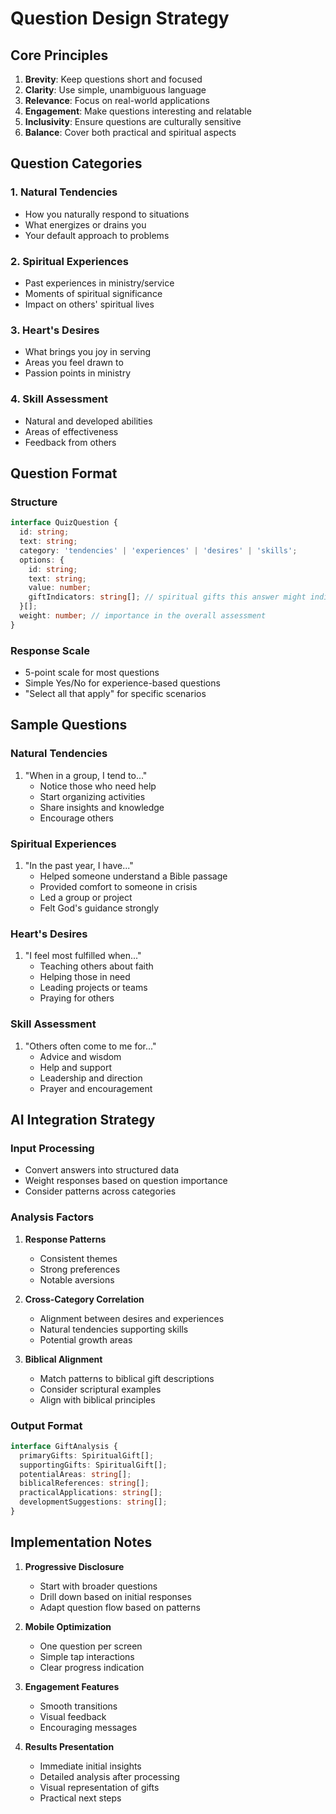 # Question Design Strategy

## Core Principles

1. **Brevity**: Keep questions short and focused
2. **Clarity**: Use simple, unambiguous language
3. **Relevance**: Focus on real-world applications
4. **Engagement**: Make questions interesting and relatable
5. **Inclusivity**: Ensure questions are culturally sensitive
6. **Balance**: Cover both practical and spiritual aspects

## Question Categories

### 1. Natural Tendencies
- How you naturally respond to situations
- What energizes or drains you
- Your default approach to problems

### 2. Spiritual Experiences
- Past experiences in ministry/service
- Moments of spiritual significance
- Impact on others' spiritual lives

### 3. Heart's Desires
- What brings you joy in serving
- Areas you feel drawn to
- Passion points in ministry

### 4. Skill Assessment
- Natural and developed abilities
- Areas of effectiveness
- Feedback from others

## Question Format

### Structure
```typescript
interface QuizQuestion {
  id: string;
  text: string;
  category: 'tendencies' | 'experiences' | 'desires' | 'skills';
  options: {
    id: string;
    text: string;
    value: number;
    giftIndicators: string[]; // spiritual gifts this answer might indicate
  }[];
  weight: number; // importance in the overall assessment
}
```

### Response Scale
- 5-point scale for most questions
- Simple Yes/No for experience-based questions
- "Select all that apply" for specific scenarios

## Sample Questions

### Natural Tendencies
1. "When in a group, I tend to..."
   - Notice those who need help
   - Start organizing activities
   - Share insights and knowledge
   - Encourage others

### Spiritual Experiences
1. "In the past year, I have..."
   - Helped someone understand a Bible passage
   - Provided comfort to someone in crisis
   - Led a group or project
   - Felt God's guidance strongly

### Heart's Desires
1. "I feel most fulfilled when..."
   - Teaching others about faith
   - Helping those in need
   - Leading projects or teams
   - Praying for others

### Skill Assessment
1. "Others often come to me for..."
   - Advice and wisdom
   - Help and support
   - Leadership and direction
   - Prayer and encouragement

## AI Integration Strategy

### Input Processing
- Convert answers into structured data
- Weight responses based on question importance
- Consider patterns across categories

### Analysis Factors
1. **Response Patterns**
   - Consistent themes
   - Strong preferences
   - Notable aversions

2. **Cross-Category Correlation**
   - Alignment between desires and experiences
   - Natural tendencies supporting skills
   - Potential growth areas

3. **Biblical Alignment**
   - Match patterns to biblical gift descriptions
   - Consider scriptural examples
   - Align with biblical principles

### Output Format
```typescript
interface GiftAnalysis {
  primaryGifts: SpiritualGift[];
  supportingGifts: SpiritualGift[];
  potentialAreas: string[];
  biblicalReferences: string[];
  practicalApplications: string[];
  developmentSuggestions: string[];
}
```

## Implementation Notes

1. **Progressive Disclosure**
   - Start with broader questions
   - Drill down based on initial responses
   - Adapt question flow based on patterns

2. **Mobile Optimization**
   - One question per screen
   - Simple tap interactions
   - Clear progress indication

3. **Engagement Features**
   - Smooth transitions
   - Visual feedback
   - Encouraging messages

4. **Results Presentation**
   - Immediate initial insights
   - Detailed analysis after processing
   - Visual representation of gifts
   - Practical next steps 